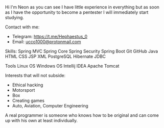 Hi I'm Neon as you can see 
I have little experience in everything but
as soon as I have the opportunity to become
a pentester I will immediately start studying.

Contact with me:
- Telegram: https://t.me/Hephaestus_0
- Email: ucco1000@protonmail.com

Skills:
Spring MVC
Spring Core
Spring Security
Spring Boot
Git
GitHub
Java
HTML
CSS
JSP
XML
PostgreSQL
Hibernate
JDBC

Tools
Linux OS
Windows OS
Intellij IDEA
Apache Tomcat

Interests that will not subside:
- Ethical hacking
- Motorsport
- Box
- Creating games
- Auto, Aviation, Computer Engineering

A real programmer is someone who 
knows how to be original and 
can come up with his own at 
least individually.
